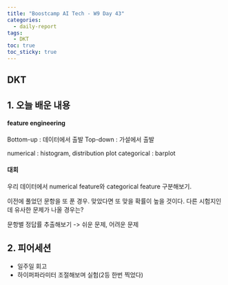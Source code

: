 ```yaml
---
title: "Boostcamp AI Tech - W9 Day 43"
categories:
  - daily-report
tags:
  - DKT
toc: true
toc_sticky: true
---
```


## DKT

## 1. 오늘 배운 내용
#### feature engineering
Bottom-up : 데이터에서 출발
Top-down : 가설에서 출발

numerical : histogram, distribution plot
categorical : barplot


#### 대회
우리 데이터에서 numerical feature와 categorical feature 구분해보기.

이전에 풀었던 문항을 또 푼 경우. 맞았다면 또 맞을 확률이 높을 것이다. 다른 시험지인데 유사한 문제가 나올 경우는?

문항별 정답률 추출해보기 -> 쉬운 문제, 어려운 문제



## 2. 피어세션
- 일주일 회고
- 하이퍼파라미터 조절해보며 실험(2등 한번 찍었다)